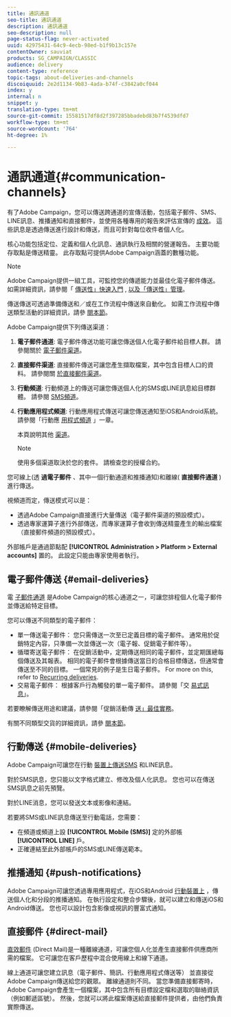 ```yaml
---
title: 通訊通道
seo-title: 通訊通道
description: 通訊通道
seo-description: null
page-status-flag: never-activated
uuid: 42975431-64c9-4ecb-98ed-b1f9b13c157e
contentOwner: sauviat
products: SG_CAMPAIGN/CLASSIC
audience: delivery
content-type: reference
topic-tags: about-deliveries-and-channels
discoiquuid: 2e2d1134-9b83-4ada-b74f-c3842a0cf044
index: y
internal: n
snippet: y
translation-type: tm+mt
source-git-commit: 15581517df8d2f397285bbadebd83b7f4539dfd7
workflow-type: tm+mt
source-wordcount: '764'
ht-degree: 1%

---
```



# 通訊通道{#communication-channels}

有了Adobe Campaign，您可以傳送跨通道的宣傳活動，包括電子郵件、SMS、LINE訊息、推播通知和直接郵件，並使用各種專用的報告來評估宣傳的 [成效](../../reporting/using/delivery-reports.md)。 這些訊息是透過傳送進行設計和傳送，而且可針對每位收件者個人化。

核心功能包括定位、定義和個人化訊息、通訊執行及相關的營運報告。 主要功能存取點是傳送精靈。 此存取點可提供Adobe Campaign涵蓋的數種功能。

>[!NOTE]
>
>Adobe Campaign提供一組工具，可監控您的傳遞能力並最佳化電子郵件傳送。 如需詳細資訊，請參閱「 [傳送性」快速入門](https://docs.campaign.adobe.com/doc/AC/getting_started/EN/deliverability.html) , [以及「傳送性」管理](../../delivery/using/about-deliverability.md)。

傳送傳送可透過準備傳送和／或在工作流程中傳送來自動化。 如需工作流程中傳送類型活動的詳細資訊，請參 [閱本節](../../workflow/using/about-action-activities.md)。

Adobe Campaign提供下列傳送渠道：

1. **電子郵件通道**: 電子郵件傳送功能可讓您傳送個人化電子郵件給目標人群。 請參閱關於 [電子郵件渠道](../../delivery/using/about-email-channel.md)。
1. **直接郵件渠道**: 直接郵件傳送可讓您產生擷取檔案，其中包含目標人口的資料。 請參閱關 [於直接郵件渠道](../../delivery/using/about-direct-mail-channel.md)。
1. **行動頻道**: 行動頻道上的傳送可讓您傳送個人化的SMS或LINE訊息給目標群體。 請參閱 [SMS頻道](../../delivery/using/sms-channel.md)。
1. **行動應用程式頻道**: 行動應用程式傳送可讓您傳送通知至iOS和Android系統。 請參閱「行動應 [用程式頻道](../../delivery/using/about-mobile-app-channel.md) 」一章。

   本頁說明其他 [渠道](../../delivery/using/other-channels.md)。

   >[!NOTE]
   >
   >使用多個渠道取決於您的套件。 請檢查您的授權合約。

您可線上(透 **過電子郵件** 、其中一個行動通道和推播通知)和離線( **直接郵件通道** )進行傳送。

視頻道而定，傳送模式可以是：

* 透過Adobe Campaign直接進行大量傳送（電子郵件渠道的預設模式）。
* 透過專家運算子進行外部傳送，而專家運算子會收到傳送精靈產生的輸出檔案（直接郵件頻道的預設模式）。

外部帳戶是通過節點配 **[!UICONTROL Administration > Platform > External accounts]** 置的。 此設定只能由專家使用者執行。

## 電子郵件傳送 {#email-deliveries}

電 [子郵件通道](../../delivery/using/about-email-channel.md) 是Adobe Campaign的核心通道之一，可讓您排程個人化電子郵件並傳送給特定目標。

您可以傳送不同類型的電子郵件：

* 單一傳送電子郵件： 您只需傳送一次至已定義目標的電子郵件。 通常用於促銷特定內容，只準備一次並傳送一次（電子報、促銷電子郵件等）。
* 循環寄送電子郵件： 在促銷活動中，定期傳送相同的電子郵件，並定期匯總每個傳送及其報表。 相同的電子郵件會根據傳送當日的合格目標傳送，但通常會傳送至不同的目標。 一個常見的例子是生日電子郵件。 For more on this, refer to [Recurring deliveries](../../workflow/using/recurring-delivery.md).
* 交易電子郵件： 根據客戶行為觸發的單一電子郵件。 請參閱「交 [易式訊息](../../message-center/using/about-transactional-messaging.md)」。

若要瞭解傳送用途和建議，請參閱「促銷活動傳 [送」最佳實務](https://docs.campaign.adobe.com/doc/AC/getting_started/EN/deliveryBestPractices.html)。

有關不同類型交貨的詳細資訊，請參 [閱本節](../../delivery/using/types-of-deliveries.md)。

## 行動傳送 {#mobile-deliveries}

Adobe Campaign可讓您在行動 [裝置上](../../delivery/using/sms-channel.md)[傳送SMS](../../delivery/using/line-channel.md) 和LINE訊息。

對於SMS訊息，您只能以文字格式建立、修改及個人化訊息。 您也可以在傳送SMS訊息之前先預覽。

對於LINE消息，您可以發送文本或影像和連結。

若要將SMS或LINE訊息傳送至行動電話，您需要：

* 在頻道或頻道上設 **[!UICONTROL Mobile (SMS)]** 定的外部帳 **[!UICONTROL LINE]** 戶。
* 正確連結至此外部帳戶的SMS或LINE傳送範本。

## 推播通知 {#push-notifications}

Adobe Campaign可讓您透過專用應用程式，在iOS和Android [行動裝置上](../../delivery/using/about-mobile-app-channel.md) ，傳送個人化和分段的推播通知。 在執行設定和整合步驟後，就可以建立和傳送iOS和Android傳送。 您也可以設計包含影像或視訊的豐富式通知。

## 直接郵件 {#direct-mail}

[直效郵件](../../delivery/using/about-direct-mail-channel.md) (Direct Mail)是一種離線通道，可讓您個人化並產生直接郵件供應商所需的檔案。 它可讓您在客戶歷程中混合使用線上和線下通道。

線上通道可讓您建立訊息（電子郵件、簡訊、行動應用程式傳送等） 並直接從Adobe Campaign傳送給您的觀眾。 離線通道則不同。 當您準備直接郵寄時，Adobe Campaign會產生一個檔案，其中包含所有目標設定檔和選取的聯絡資訊（例如郵遞區號）。 然後，您就可以將此檔案傳送給直接郵件提供者，由他們負責實際傳送。
